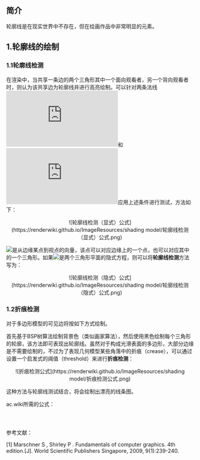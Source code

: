 ## 简介

轮廓线是在现实世界中不存在，但在绘画作品中非常明显的元素。

## 1.轮廓线的绘制

### 1.1轮廓线检测

在渲染中，当共享一条边的两个三角形其中一个面向观看者，另一个背向观看者时，则认为该共享边为轮廓线并进行高亮绘制。可以针对两条法线![](http://latex.codecogs.com/svg.latex?n_0)和![](http://latex.codecogs.com/svg.latex?n_1)应用上述条件进行测试，方法如下：

<div align=center>![轮廓线检测（显式）公式](https://renderwiki.github.io/ImageResources/shading model/轮廓线检测（显式）公式.png)</div>

![](http://latex.codecogs.com/svg.latex?\mathbfe)是从边缘某点到视点的向量，该点可以对应边缘上的一个点，也可以对应其中的一个三角形。如果![](http://latex.codecogs.com/svg.latex?f_i(\mathbfp)=0)是两个三角形平面的隐式方程，则可以将**轮廓线检测**方法写为：

<div align=center>![轮廓线检测（隐式）公式](https://renderwiki.github.io/ImageResources/shading model/轮廓线检测（隐式）公式.png)</div>

### 1.2折痕检测

对于多边形模型的可见边将按如下方式绘制。

首先基于BSP树算法绘制背景色（类似画家算法），然后使用黑色绘制每个三角形的轮廓，该方法即可表现出轮廓线。虽然对于构成光滑表面的多边形，大部分边缘是不需要绘制的，不过为了表现几何模型某些角落中的折痕（crease），可以通过设置一个启发式的阈值（threshold）来进行**折痕检测**：

<div align=center>![折痕检测公式](https://renderwiki.github.io/ImageResources/shading model/折痕检测公式.png)</div>

这种方法与轮廓线测试结合，将会绘制出漂亮的线条图。



ac.wiki所需的公式：

<math>draw\ silhouette\ if(\pmb{e·n_0})(\pmb{e·n_1})≤0.</math>

<math>draw\ silhouette\ if\ f_0(\pmb{e})f_1(\pmb{e})≤0.</math>

<math>draw\ crease\ if\ (\pmb{n_0·n_1})≤threshold.</math>



参考文献：

[1] Marschner S ,  Shirley P . Fundamentals of computer graphics. 4th edition.[J]. World Scientific Publishers Singapore, 2009, 9(1):239-240.





